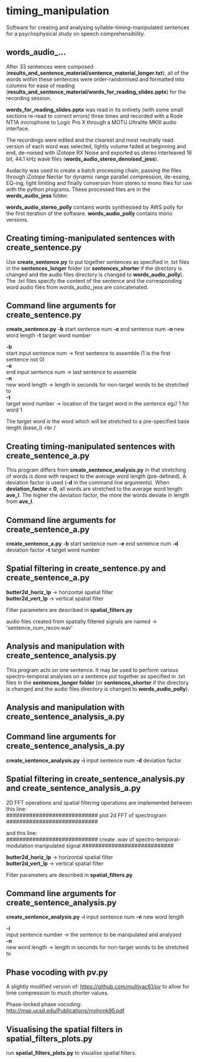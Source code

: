 # timing_manipulation
Software for creating and analysing syllable-timing-manipulated sentences for a psychophysical study on speech comprehensibility.

## words_audio_...
After 33 sentences were composed (**results_and_sentence_material/sentence_material_longer.txt**), all of the words within these sentences were order-randomised and formatted into columns for ease of reading (**results_and_sentence_material/words_for_reading_slides.pptx**) for the recording session. <br />

**words_for_reading_slides.pptx** was read in its entirety (with some small sections re-read to correct errors) three times and recorded with a Rode NT1A microphone to Logic Pro X through a MOTU Ultralite MKIII audio interface. <br />

The recordings were edited and the clearest and most neutrally read version of each word was selected, lightly volume faded at beginning and end, de-noised with iZotope RX Noise and exported as stereo interleaved 16 bit, 44.1 kHz wave files (**words_audio_stereo_denoised_jess**). <br />

Audacity was used to create a batch processing chain, passing the files through iZotope Nectar for dynamic range parallel compression, de-essing, EQ-ing, light limiting and finally conversion from stereo to mono files for use with the python programs. These processed files are in the **words_audio_jess** folder. <br />

**words_audio_stereo_polly** contains words synthesised by AWS polly for the first iteration of the software. **words_audio_polly** contains mono versions.

## Creating timing-manipulated sentences with create_sentence.py
Use **create_sentence.py** to put together sentences as specified in .txt files in the **sentences_longer** folder (or **sentences_shorter** if the directory is changed and the audio files directory is changed to **words_audio_polly**). The .txt files specify the content of the sentence and the corresponding word audio files from words_audio_jess are concatenated.

## Command line arguments for create_sentence.py
**create_sentence.py** **-b** start sentence num **-e** end sentence num **-n** new word length **-t** target word number <br />

**-b** <br />
start input sentence num -> first sentence to assemble (1 is the first sentence not 0) <br />
**-e** <br />
end input sentence num   -> last sentence to assemble <br />
**-n** <br />
new word length          -> length in seconds for non-target words to be stretched to <br />
**-t** <br />
target word number       -> location of the target word in the sentence eg// 1 for word 1 <br />

The target word is the word which will be stretched to a pre-specified base length (base_l) <br /

## Creating timing-manipulated sentences with create_sentence_a.py
This program differs from **create_sentence_analysis.py** in that stretching of words is done with respect to the average word length (pre-defined). A deviation factor is used (**-d** in the command line arguments). When **deviation_factor = 0**, all words are stretched to the average word length **ave_l**. The higher the deviation factor, the more the words deviate in length from **ave_l**. 

## Command line arguments for create_sentence_a.py
**create_sentence_a.py** **-b** start sentence num **-e** end sentence num **-d** deviation factor **-t** target word number <br />

## Spatial filtering in create_sentence.py and create_sentence_a.py
**butter2d_horiz_lp**    -> horizontal spatial filter <br />
**butter2d_vert_lp**     -> vertical spatial filter <br />

Filter parameters are described in **spatial_filters.py** <br />

audio files created from spatially filtered signals are named -> 'sentence_num_recov.wav'


## Analysis and manipulation with create_sentence_analysis.py
This program acts on one sentence. It may be used to perform various spectro-temporal analyses on a sentence put together as specified in .txt files in the **sentences_longer folder** (or **sentences_shorter** if the directory is changed and the audio files directory is changed to **words_audio_polly**).

## Analysis and manipulation with create_sentence_analysis_a.py

## Command line arguments for create_sentence_analysis_a.py
**create_sentence_analysis.py** **-i** input sentence num **-d** deviation factor

## Spatial filtering in create_sentence_analysis.py and create_sentence_analysis_a.py
2D FFT operations and spatial filtering operations are implemented between this line:<br />
############################ plot 2d FFT of spectrogram ############################<br />

and this line:<br />
############################ create .wav of spectro-temporal-modulation manipulated signal ############################<br />

**butter2d_horiz_lp**    -> horizontal spatial filter <br />
**butter2d_vert_lp**     -> vertical spatial filter <br />

Filter parameters are described in **spatial_filters.py**

## Command line arguments for create_sentence_analysis.py
**create_sentence_analysis.py** **-i** input sentence num **-n** new word length <br />

**-i** <br />
input sentence number    -> the sentence to be manipulated and analysed <br />
**-n** <br />
new word length          -> length in seconds for non-target words to be stretched to <br />

## Phase vocoding with pv.py
A slightly modified version of: https://github.com/multivac61/pv to allow for time compression to much shorter values. <br />

Phase-locked phase vocoding: http://msp.ucsd.edu/Publications/mohonk95.pdf <br />

## Visualising the spatial filters in spatial_filters_plots.py
run **spatial_filters_plots.py** to visualise spatial filters.
